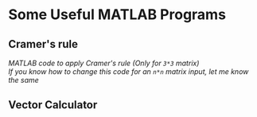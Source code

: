 # Some Useful MATLAB Programs
## Cramer's rule
*MATLAB code to apply  Cramer's rule (Only for `3*3` matrix)
<br>If you know how to change this code for an `n*n` matrix input, let me know the same*
## Vector Calculator
